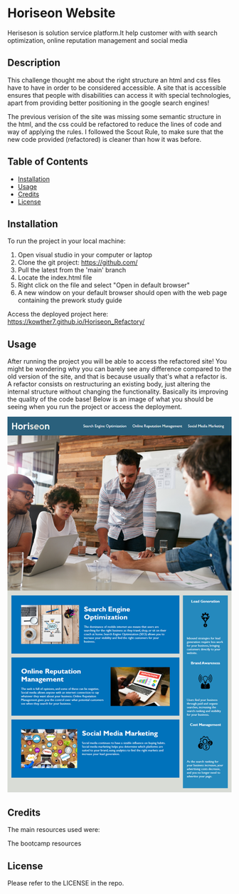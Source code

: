 # Horiseon Website
Heriseson is solution service platform.It help customer with with search optimization, online reputation management and social media 


## Description

 This challenge thought me about the right structure an html and css files have to have in order to be considered accessible.
 A site that is accessible ensures that people with disabilities can access it with special technologies, apart from providing better positioning in the google search engines!
 
 The previous verision of the site was missing some semantic structure in the html, and the css could be refactored to reduce the lines of code and way of applying the rules.
 I followed the Scout Rule, to make sure that the new code provided (refactored) is cleaner than how it was before. 
  
  
## Table of Contents 

- [Installation](#installation)
- [Usage](#usage)
- [Credits](#credits)
- [License](#license)

## Installation

To run the project in your local machine:

1. Open visual studio in your computer or laptop
2. Clone the git project: https://github.com/
3. Pull the latest from the 'main' branch 
4. Locate the index.html file
5. Right click on the file and select "Open in default browser"
6. A new window on your default browser should open with the web page containing the prework study guide

Access the deployed project here:
https://kowther7.github.io/Horiseon_Refactory/ 
## Usage

After running the project you will be able to access the refactored site! 
You might be wondering why you can barely see any difference compared to the old version of the site, and that is because usually that's what a refactor is.
A refactor consists on restructuring an existing body, just altering the internal structure without changing the functionality. Basically its improving the quality of the code base!
Below is an image of what you should be seeing when you run the project or access the deployment.


![Screenshot of the website ](./image.png)


## Credits

The main resources used were:

The bootcamp resources

## License

Please refer to the LICENSE in the repo.
